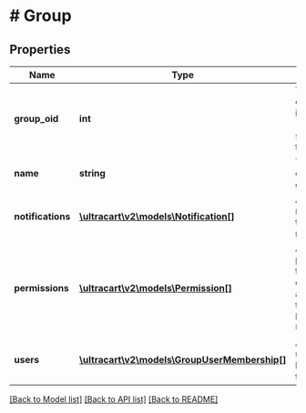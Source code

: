 # # Group

## Properties

Name | Type | Description | Notes
------------ | ------------- | ------------- | -------------
**group_oid** | **int** | The unique object identifier (oid for short) for this group | [optional]
**name** | **string** | The name of this group. | [optional]
**notifications** | [**\ultracart\v2\models\Notification[]**](Notification.md) | A list of notifications the user receives. | [optional]
**permissions** | [**\ultracart\v2\models\Permission[]**](Permission.md) | A list of permissions the user enjoys for accessing the backend of UltraCart. | [optional]
**users** | [**\ultracart\v2\models\GroupUserMembership[]**](GroupUserMembership.md) | A list of users that belong to this group. | [optional]

[[Back to Model list]](../../README.md#models) [[Back to API list]](../../README.md#endpoints) [[Back to README]](../../README.md)
